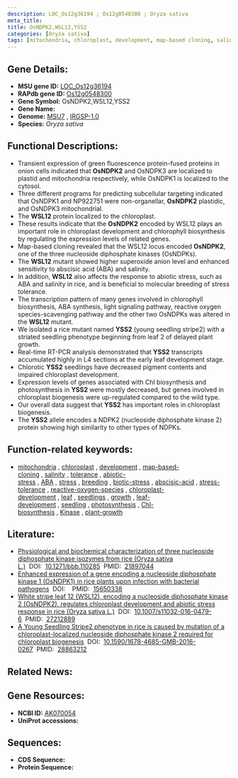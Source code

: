 ```yaml
---
description: LOC_Os12g36194 ; Os12g0548300 ; Oryza sativa
meta_title:
title: OsNDPK2,WSL12,YSS2
categories: [Oryza sativa]
tags: [mitochondria, chloroplast, development, map-based cloning, salinity, tolerance, abiotic stress,  ABA , stress, breeding, biotic stress, ABA, abscisic acid, stress tolerance, reactive oxygen species, chloroplast development, leaf, seedlings, growth, leaf development, seedling, photosynthesis, Chl biosynthesis, Kinase, plant growth]
---
```


## Gene Details:
- **MSU gene ID:** [LOC_Os12g36194](http://rice.uga.edu/cgi-bin/ORF_infopage.cgi?orf=LOC_Os12g36194)  
- **RAPdb gene ID:** [Os12g0548300](https://rapdb.dna.affrc.go.jp/locus/?name=Os12g0548300)  
- **Gene Symbol:** OsNDPK2,WSL12,YSS2
- **Gene Name:**
- **Genome:**  [MSU7](http://rice.uga.edu/)&nbsp;,&nbsp;[IRGSP-1.0](https://rapdb.dna.affrc.go.jp/download/irgsp1.html)
- **Species:** *Oryza sativa*

## Functional Descriptions:
   - Transient expression of green fluorescence protein-fused proteins in onion cells indicated that **OsNDPK2** and OsNDPK3 are localized to plastid and mitochondria respectively, while OsNDPK1 is localized to the cytosol.
   - Three different programs for predicting subcellular targeting indicated that OsNDPK1 and NP922751 were non-organellar, **OsNDPK2** plastidic, and OsNDPK3 mitochondrial.
   - The **WSL12** protein localized to the chloroplast.
   - These results indicate that the **OsNDPK2** encoded by WSL12 plays an important role in chloroplast development and chlorophyll biosynthesis by regulating the expression levels of related genes.
   - Map-based cloning revealed that the WSL12 locus encoded **OsNDPK2**, one of the three nucleoside diphosphate kinases (OsNDPKs).
   - The **WSL12** mutant showed higher superoxide anion level and enhanced sensitivity to abscisic acid (ABA) and salinity.
   - In addition, **WSL12** also affects the response to abiotic stress, such as ABA and salinity in rice, and is beneficial to molecular breeding of stress tolerance.
   - The transcription pattern of many genes involved in chlorophyll biosynthesis, ABA synthesis, light signaling pathway, reactive oxygen species-scavenging pathway and the other two OsNDPKs was altered in the **WSL12** mutant.
   - We isolated a rice mutant named **YSS2** (young seedling stripe2) with a striated seedling phenotype beginning from leaf 2 of delayed plant growth.
   - Real-time RT-PCR analysis demonstrated that **YSS2** transcripts accumulated highly in L4 sections at the early leaf development stage.
   - Chlorotic **YSS2** seedlings have decreased pigment contents and impaired chloroplast development.
   - Expression levels of genes associated with Chl biosynthesis and photosynthesis in **YSS2** were mostly decreased, but genes involved in chloroplast biogenesis were up-regulated compared to the wild type.
   - Our overall data suggest that **YSS2** has important roles in chloroplast biogenesis.
   - The **YSS2** allele encodes a NDPK2 (nucleoside diphosphate kinase 2) protein showing high similarity to other types of NDPKs.

## Function-related keywords:
   - [mitochondria](/tags/mitochondria/)&nbsp;,&nbsp;[chloroplast](/tags/chloroplast/)&nbsp;,&nbsp;[development](/tags/development/)&nbsp;,&nbsp;[map-based-cloning](/tags/map-based-cloning/)&nbsp;,&nbsp;[salinity](/tags/salinity/)&nbsp;,&nbsp;[tolerance](/tags/tolerance/)&nbsp;,&nbsp;[abiotic-stress](/tags/abiotic-stress/)&nbsp;,&nbsp;[ABA](/tags/ABA/)&nbsp;,&nbsp;[stress](/tags/stress/)&nbsp;,&nbsp;[breeding](/tags/breeding/)&nbsp;,&nbsp;[biotic-stress](/tags/biotic-stress/)&nbsp;,&nbsp;[abscisic-acid](/tags/abscisic-acid/)&nbsp;,&nbsp;[stress-tolerance](/tags/stress-tolerance/)&nbsp;,&nbsp;[reactive-oxygen-species](/tags/reactive-oxygen-species/)&nbsp;,&nbsp;[chloroplast-development](/tags/chloroplast-development/)&nbsp;,&nbsp;[leaf](/tags/leaf/)&nbsp;,&nbsp;[seedlings](/tags/seedlings/)&nbsp;,&nbsp;[growth](/tags/growth/)&nbsp;,&nbsp;[leaf-development](/tags/leaf-development/)&nbsp;,&nbsp;[seedling](/tags/seedling/)&nbsp;,&nbsp;[photosynthesis](/tags/photosynthesis/)&nbsp;,&nbsp;[Chl-biosynthesis](/tags/Chl-biosynthesis/)&nbsp;,&nbsp;[Kinase](/tags/Kinase/)&nbsp;,&nbsp;[plant-growth](/tags/plant-growth/)

## Literature:
   - [Physiological and biochemical characterization of three nucleoside diphosphate kinase isozymes from rice (Oryza sativa L.)](https://www.doi.org/10.1271/bbb.110285)&nbsp;&nbsp;DOI:&nbsp;&nbsp;[10.1271/bbb.110285](https://www.doi.org/10.1271/bbb.110285)&nbsp;&nbsp;PMID:&nbsp;&nbsp;[21897044](https://pubmed.ncbi.nlm.nih.gov/21897044/)
   - [Enhanced expression of a gene encoding a nucleoside diphosphate kinase 1 (OsNDPK1) in rice plants upon infection with bacterial pathogens](https://www.doi.org/)&nbsp;&nbsp;DOI:&nbsp;&nbsp;[](https://www.doi.org/)&nbsp;&nbsp;PMID:&nbsp;&nbsp;[15650338](https://pubmed.ncbi.nlm.nih.gov/15650338/)
   - [White stripe leaf 12 (WSL12), encoding a nucleoside diphosphate kinase 2 (OsNDPK2), regulates chloroplast development and abiotic stress response in rice (Oryza sativa L.)](https://www.doi.org/10.1007/s11032-016-0479-6)&nbsp;&nbsp;DOI:&nbsp;&nbsp;[10.1007/s11032-016-0479-6](https://www.doi.org/10.1007/s11032-016-0479-6)&nbsp;&nbsp;PMID:&nbsp;&nbsp;[27212889](https://pubmed.ncbi.nlm.nih.gov/27212889/)
   - [A Young Seedling Stripe2 phenotype in rice is caused by mutation of a chloroplast-localized nucleoside diphosphate kinase 2 required for chloroplast biogenesis](https://www.doi.org/10.1590/1678-4685-GMB-2016-0267)&nbsp;&nbsp;DOI:&nbsp;&nbsp;[10.1590/1678-4685-GMB-2016-0267](https://www.doi.org/10.1590/1678-4685-GMB-2016-0267)&nbsp;&nbsp;PMID:&nbsp;&nbsp;[28863212](https://pubmed.ncbi.nlm.nih.gov/28863212/)

## Related News:

## Gene Resources:
- **NCBI ID:**  [AK070054](http://www.ncbi.nlm.nih.gov/nuccore/AK070054)
- **UniProt accessions:** [](https://www.uniprot.org/uniprotkb//entry)

## Sequences:
- **CDS Sequence:**
- **Protein Sequence:**
